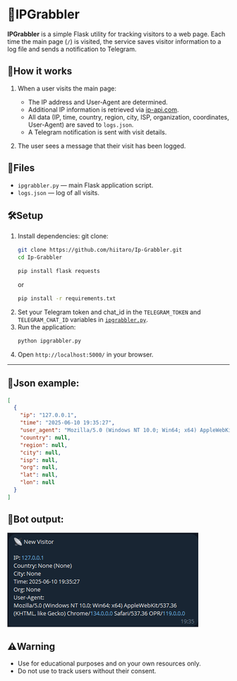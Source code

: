 # 🔎IPGrabbler

**IPGrabbler** is a simple Flask utility for tracking visitors to a web page. Each time the main page (`/`) is visited, the service saves visitor information to a log file and sends a notification to Telegram.

## 🔧️How it works

1. When a user visits the main page:
    - The IP address and User-Agent are determined.
    - Additional IP information is retrieved via [ip-api.com](https://ip-api.com/).
    - All data (IP, time, country, region, city, ISP, organization, coordinates, User-Agent) are saved to `logs.json`.
    - A Telegram notification is sent with visit details.

2. The user sees a message that their visit has been logged.

## 📁Files

- `ipgrabbler.py` — main Flask application script.
- `logs.json` — log of all visits.

## 🛠️Setup

1. Install dependencies:
    git clone:
    ```sh
    git clone https://github.com/hiitaro/Ip-Grabbler.git
    cd Ip-Grabbler
    ```
    ```sh
    pip install flask requests
    ```
    or
    ```sh
    pip install -r requirements.txt
    ```
2. Set your Telegram token and chat_id in the `TELEGRAM_TOKEN` and `TELEGRAM_CHAT_ID` variables in [`ipgrabbler.py`](ipgrabbler.py).
3. Run the application:
    ```sh
    python ipgrabbler.py
    ```
4. Open `http://localhost:5000/` in your browser.

---

## 📄Json example:
```json
[
  {
    "ip": "127.0.0.1",
    "time": "2025-06-10 19:35:27",
    "user_agent": "Mozilla/5.0 (Windows NT 10.0; Win64; x64) AppleWebKit/537.36 (KHTML, like Gecko) Chrome/134.0.0.0 Safari/537.36 OPR/119.0.0.0",
    "country": null,
    "region": null,
    "city": null,
    "isp": null,
    "org": null,
    "lat": null,
    "lon": null
  }
]
```

## 🤖Bot output:

![Interface Example](docs/screenshot.png)

## ⚠️Warning

- Use for educational purposes and on your own resources only.
- Do not use to track users without their consent.
